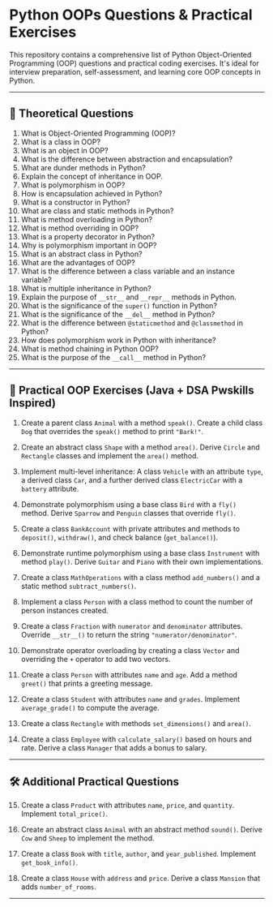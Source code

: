 # Python OOPs Questions & Practical Exercises

This repository contains a comprehensive list of Python Object-Oriented Programming (OOP) questions and practical coding exercises. It's ideal for interview preparation, self-assessment, and learning core OOP concepts in Python.

---

## 📘 Theoretical Questions

1. What is Object-Oriented Programming (OOP)?
2. What is a class in OOP?
3. What is an object in OOP?
4. What is the difference between abstraction and encapsulation?
5. What are dunder methods in Python?
6. Explain the concept of inheritance in OOP.
7. What is polymorphism in OOP?
8. How is encapsulation achieved in Python?
9. What is a constructor in Python?
10. What are class and static methods in Python?
11. What is method overloading in Python?
12. What is method overriding in OOP?
13. What is a property decorator in Python?
14. Why is polymorphism important in OOP?
15. What is an abstract class in Python?
16. What are the advantages of OOP?
17. What is the difference between a class variable and an instance variable?
18. What is multiple inheritance in Python?
19. Explain the purpose of `__str__` and `__repr__` methods in Python.
20. What is the significance of the `super()` function in Python?
21. What is the significance of the `__del__` method in Python?
22. What is the difference between `@staticmethod` and `@classmethod` in Python?
23. How does polymorphism work in Python with inheritance?
24. What is method chaining in Python OOP?
25. What is the purpose of the `__call__` method in Python?

---

## 🔧 Practical OOP Exercises (Java + DSA Pwskills Inspired)

1. Create a parent class `Animal` with a method `speak()`. Create a child class `Dog` that overrides the `speak()` method to print `"Bark!"`.

2. Create an abstract class `Shape` with a method `area()`. Derive `Circle` and `Rectangle` classes and implement the `area()` method.

3. Implement multi-level inheritance: A class `Vehicle` with an attribute `type`, a derived class `Car`, and a further derived class `ElectricCar` with a `battery` attribute.

4. Demonstrate polymorphism using a base class `Bird` with a `fly()` method. Derive `Sparrow` and `Penguin` classes that override `fly()`.

5. Create a class `BankAccount` with private attributes and methods to `deposit()`, `withdraw()`, and check balance (`get_balance()`).

6. Demonstrate runtime polymorphism using a base class `Instrument` with method `play()`. Derive `Guitar` and `Piano` with their own implementations.

7. Create a class `MathOperations` with a class method `add_numbers()` and a static method `subtract_numbers()`.

8. Implement a class `Person` with a class method to count the number of person instances created.

9. Create a class `Fraction` with `numerator` and `denominator` attributes. Override `__str__()` to return the string `"numerator/denominator"`.

10. Demonstrate operator overloading by creating a class `Vector` and overriding the `+` operator to add two vectors.

11. Create a class `Person` with attributes `name` and `age`. Add a method `greet()` that prints a greeting message.

12. Create a class `Student` with attributes `name` and `grades`. Implement `average_grade()` to compute the average.

13. Create a class `Rectangle` with methods `set_dimensions()` and `area()`.

14. Create a class `Employee` with `calculate_salary()` based on hours and rate. Derive a class `Manager` that adds a bonus to salary.

---

## 🛠 Additional Practical Questions

15. Create a class `Product` with attributes `name`, `price`, and `quantity`. Implement `total_price()`.

16. Create an abstract class `Animal` with an abstract method `sound()`. Derive `Cow` and `Sheep` to implement the method.

17. Create a class `Book` with `title`, `author`, and `year_published`. Implement `get_book_info()`.

18. Create a class `House` with `address` and `price`. Derive a class `Mansion` that adds `number_of_rooms`.

---

